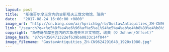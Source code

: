 ```yaml
---
layout: post
title:  "斯德哥尔摩王宫内的古斯塔夫三世文物馆，瑞典"
date:   "2017-08-24 16:00:00 +0800"
image_url: "http://cn.bing.com/az/hprichbg/rb/GustavAntiquities_ZH-CN9624291648_1920x1080.jpg"
link: "/search?q=+%e5%8f%a4%e6%96%af%e5%a1%94%e5%a4%ab%e4%b8%89%e4%b8%96%e6%96%87%e7%89%a9%e9%a6%86&form=hpcapt&mkt=zh-cn"
copyright: "斯德哥尔摩王宫内的古斯塔夫三世文物馆，瑞典 (© Johnér/Offset)"
image_hash: "87c94350471322ef639ba0833c14f044"
image_filename: "GustavAntiquities_ZH-CN9624291648_1920x1080.jpg"
---
```

